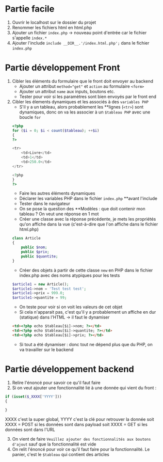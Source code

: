 # Partie facile

1. Ouvrir le localhost sur le dossier du projet
2. Renommer les fichiers html en html.php
3. Ajouter un fichier `index.php` -> nouveau point d'entrée car le fichier s'appelle `index.*`
4. Ajouter l'include `include __DIR__.'/index.html.php';` dans le fichier `index.php`

# Partie développement Front

1. Cibler les éléments du formulaire que le front doit envoyer au backend
    - Ajouter un attribut `method="get"` et `action` au formulaire `<form>`
    - Ajouter un attribut `name` aux inputs, boutons etc.
    - Tester pour voir si les paramètres sont bien envoyés par le front end
2. Cibler les élements dynamiques et les associés à des `variables PHP`
    - S'il y a un tableau, alors probablement les **lignes (`<tr>`) sont dynamiques, donc on va les associer à un `$tableau PHP` avec une boucle `for`
    ```php
    <?php
    for ($i = 0; $i < count($tableau); ++$i)
    {
    ?>

    <tr>
        <td>Livre</td>
        <td>1</td>
        <td>250.0</td>
    </tr>

    <?php
    }
    ?>
    ```
    - Faire les autres éléments dynamiques
    - Déclarer les variables PHP dans le fichier `index.php` **avant l'include
    - Tester dans le navigateur
    - On se pose la question des **Modèles : que doit contenir mon tableau ? On veut une réponse en 1 mot
    - Créer une classe avec la réponse précédente, je mets les propriétés qu'on affiche dans la vue (c'est-à-dire que l'on affiche dans le fichier html.php)
    ```php
    class Article
    {
        public $nom;
        public $prix;
        public $quantite;
    }
    ```
    - Créer des objets à partir de cette classe `new` en PHP dans le fichier index.php avec des noms atypiques pour les tests
    ```php
    $article1 = new Article();
    $article1->nom = 'Test test test';
    $article1->prix = 999.0;
    $article1->quantite = 99;
    ```
    - On teste pour voir si on voit les valeurs de cet objet
    - Si cela n'apparait pas, c'est qu'il y a probablement un affiche en dur (statique) dans l'HTML -> il faut le dynamiser
    ```html
    <td><?php echo $tableau[$i]->nom; ?></td>
    <td><?php echo $tableau[$i]->quantite; ?></td>
    <td><?php echo $tableau[$i]->prix; ?></td>
    ```
    - Si tout a été dynamiser : donc tout ne dépend plus que du PHP, on va travailler sur le backend

# Partie développement backend

1. Relire l'énoncé pour savoir ce qu'il faut faire
2. Si on veut ajouter une fonctionnalité lié à une donnée qui vient du front :
```php
if (isset($_XXXX['YYYY']))
{
    
}
```
XXXX c'est la super global, YYYY c'est la clé pour retrouver la donnée
soit XXXX = POST si les données sont dans payload soit XXXX = GET si les données sont dans l'URL

3. On vient de faire `Veuillez ajouter des fonctionnalités aux boutons d'ajout` sauf que la fonctionnalité est vide
4. On relit l'énoncé pour voir ce qu'il faut faire pour la fonctionnalité. Le panier, c'est le `$tableau` qui contient des articles